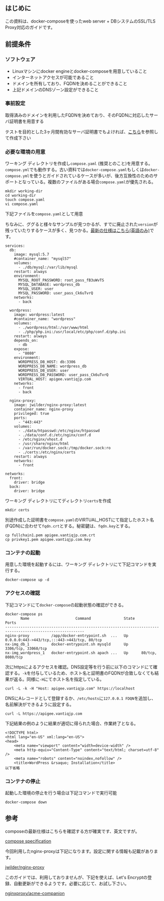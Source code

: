 ## はじめに

この資料は、docker-composeを使ったweb server + DBシステムのSSL/TLS Proxy対応のガイドです。

## 前提条件
### ソフトウェア

- Linuxマシンにdocker engineとdocker-composeを用意していること
- インターネットアクセスが可能であること
- ドメインを所有しており、FQDNを決めることができること
- 上記ドメインのDNSゾーン設定ができること

### 事前設定

取得済みのドメインを利用したFQDNを決めており、そのFQDNに対応したサーバ証明書を用意する

テストを目的とした3ヶ月間有効なサーバ証明書でもよければ、[こちら](https://github.com/fujitake/k8slearn/blob/main/docs/jp/how_to_create_ssl_certificate.md)を参照して作成下さい

### 必要な環境の用意

ワーキング ディレクトリを作成し`compose.yaml` (推奨とのこと)を用意する。`compose.yml`でも動作する。古い資料では`docker-compose.yaml`もしくは`docker-compose.yml`を使うとガイドされているケースが多いが、後方互換性のためのサポートとなっている。複数のファイルがある場合`compose.yaml`が優先される。

```sh:
mkdir working-dir
cd working-dir
touch compose.yaml
vi compose.yaml
```

下記ファイルを`compose.yaml`として用意

ちなみに、ググると様々なサンプルが見つかるが、すでに廃止された`version`が残っていたりするケースが多く、見つかる。[最新の仕様はこちら(英語のみ)](https://github.com/compose-spec/compose-spec/blob/master/spec.md)です。

```yaml:
services:
  db:
    image: mysql:5.7
    #container_name: "mysql57"
    volumes:
      - ./db/mysql:/var/lib/mysql
    restart: always
    environment:
      MYSQL_ROOT_PASSWORD: root_pass_fB3uWvTS
      MYSQL_DATABASE: wordpress_db
      MYSQL_USER: user
      MYSQL_PASSWORD: user_pass_Ck6uTvrQ
    networks:
      - back

  wordpress:
    image: wordpress:latest
    #container_name: "wordpress"
    volumes:
      - ./wordpress/html:/var/www/html
      - ./php/php.ini:/usr/local/etc/php/conf.d/php.ini
    restart: always
    depends_on:
      - db
    expose:
      - "8080"
    environment:
      WORDPRESS_DB_HOST: db:3306
      WORDPRESS_DB_NAME: wordpress_db
      WORDPRESS_DB_USER: user
      WORDPRESS_DB_PASSWORD: user_pass_Ck6uTvrQ
      VIRTUAL_HOST: apigee.vantiqjp.com
    networks:
      - front
      - back

  nginx-proxy:
    image: jwilder/nginx-proxy:latest
    container_name: nginx-proxy
    privileged: true
    ports:
      - "443:443"
    volumes:
      - ./data/htpasswd:/etc/nginx/htpasswd
      - ./data/conf.d:/etc/nginx/conf.d
      - /etc/nginx/vhost.d
      - /usr/share/nginx/html
      - /var/run/docker.sock:/tmp/docker.sock:ro
      - ./certs:/etc/nginx/certs
    restart: always
    networks:
      - front

networks:
  front:
    driver: bridge
  back:
    driver: bridge
```

ワーキング ディレクトリにてディレクトリ`certs`を作成

```sh:
mkdir certs
```

別途作成した証明書を`compose.yaml`のVIRTUAL_HOSTにて指定したホスト名(FQDN)に合わせて`fqdn.crt`とする。秘密鍵は、`fqdn.key`とする。

```sh:
cp fullchain1.pem apigee.vantiqjp.com.crt
cp privkey1.pem apigee.vantiqjp.com.key
```

### コンテナの起動

用意した環境を起動するには、ワーキング ディレクトリにて下記コマンドを実行する。

```sh:
docker-compose up -d
```

### アクセスの確認

下記コマンドにて`docker-compose`の起動状態の確認ができる。

```sh:
docker-compose ps
       Name                     Command               State                      Ports                    
----------------------------------------------------------------------------------------------------------
nginx-proxy          /app/docker-entrypoint.sh  ...   Up      0.0.0.0:443->443/tcp,:::443->443/tcp, 80/tcp
nx-img_db_1          docker-entrypoint.sh mysqld      Up      3306/tcp, 33060/tcp                         
nx-img_wordpress_1   docker-entrypoint.sh apach ...   Up      80/tcp, 8080/tcp      
```

次にhttpsによるアクセスを確認。DNS設定等を行う前に以下のコマンドにて確認する。`-k`を付与しているため、ホスト名と証明書のFQDNが合致しなくても結果が返る。同様に`-H`にてホスト名を指定している。

```sh:
curl -L -k -H "Host: apigee.vantiqjp.com" https://localhost
```

DNSにAレコードとして登録するか、`/etc/hosts`に`127.0.0.1 FDQN`を追加し、名前解決ができるように設定する。

```sh:
curl -L https://apigee.vantiqjp.com
```

下記結果の例のように結果が適切に得られた場合、作業終了となる。

```sh:
<!DOCTYPE html>
<html lang="en-US" xml:lang="en-US">
<head>
	<meta name="viewport" content="width=device-width" />
	<meta http-equiv="Content-Type" content="text/html; charset=utf-8" />
	<meta name="robots" content="noindex,nofollow" />
	<title>WordPress &rsaquo; Installation</title>
以下省略
```


### コンテナの停止

起動した環境の停止を行う場合は下記コマンドで実行可能

```sh:
docker-compose down
```

## 参考

composeの最新仕様はこちらを確認する方が確実です、英文ですが。

[compose specification](https://github.com/compose-spec/compose-spec/blob/master/spec.md)

今回利用したnginx-proxyは下記になります。設定に関する情報も記載があります。

[jwilder/nginx-proxy](https://hub.docker.com/r/jwilder/nginx-proxy)

このガイドでは、利用しておりませんが、下記を使えば、Let's Encryptの登録、自動更新ができるようです。必要に応じて、お試し下さい。

[nginxproxy/acme-companion](https://hub.docker.com/r/nginxproxy/acme-companion)
